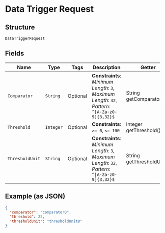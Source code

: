 
# Data Trigger Request

## Structure

`DataTriggerRequest`

## Fields

| Name | Type | Tags | Description | Getter | Setter |
|  --- | --- | --- | --- | --- | --- |
| `Comparator` | `String` | Optional | **Constraints**: *Minimum Length*: `3`, *Maximum Length*: `32`, *Pattern*: `^[A-Za-z0-9]{3,32}$` | String getComparator() | setComparator(String comparator) |
| `Threshold` | `Integer` | Optional | **Constraints**: `>= 0`, `<= 100` | Integer getThreshold() | setThreshold(Integer threshold) |
| `ThresholdUnit` | `String` | Optional | **Constraints**: *Minimum Length*: `3`, *Maximum Length*: `32`, *Pattern*: `^[A-Za-z0-9]{3,32}$` | String getThresholdUnit() | setThresholdUnit(String thresholdUnit) |

## Example (as JSON)

```json
{
  "comparator": "comparator0",
  "threshold": 22,
  "thresholdUnit": "thresholdUnit8"
}
```

